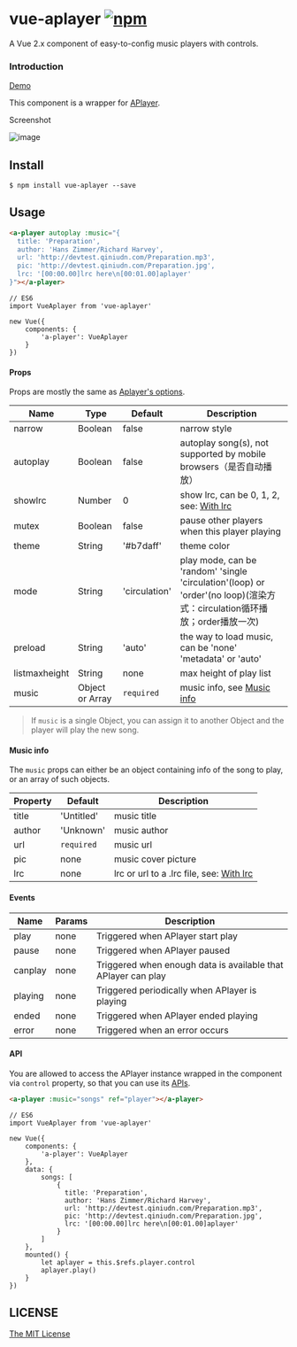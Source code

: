 # vue-aplayer [![npm](https://img.shields.io/npm/v/vue-aplayer.svg?style=flat-square)](https://www.npmjs.com/package/vue-aplayer)
A Vue 2.x component of easy-to-config music players with controls.

### Introduction

[Demo](https://sevenoutman.github.io/vue-aplayer/demo)

This component is a wrapper for [APlayer](https://github.com/DIYgod/APlayer).

Screenshot

![image](https://i.imgur.com/JDrJXCr.png)

## Install

```
$ npm install vue-aplayer --save
```

## Usage

```HTML
<a-player autoplay :music="{
  title: 'Preparation',
  author: 'Hans Zimmer/Richard Harvey',
  url: 'http://devtest.qiniudn.com/Preparation.mp3',
  pic: 'http://devtest.qiniudn.com/Preparation.jpg',
  lrc: '[00:00.00]lrc here\n[00:01.00]aplayer'
}"></a-player>
```

```JS
// ES6
import VueAplayer from 'vue-aplayer'

new Vue({
    components: {
        'a-player': VueAplayer
    }
})
```

#### Props

Props are mostly the same as [Aplayer's options](https://github.com/DIYgod/APlayer#options).

| Name | Type | Default | Description |
| ---- | ---- | ------- | ----------- |
| narrow | Boolean | false | narrow style |
| autoplay | Boolean | false | autoplay song(s), not supported by mobile browsers（是否自动播放） |
| showlrc | Number | 0 | show lrc, can be 0, 1, 2, see: [With lrc](https://github.com/DIYgod/APlayer#with-lrc) |
| mutex | Boolean | false | pause other players when this player playing |
| theme | String | '#b7daff' | theme color |
| mode | String | 'circulation' | play mode, can be 'random' 'single 'circulation'(loop) or 'order'(no loop)(渲染方式：circulation循环播放；order播放一次) |
| preload | String | 'auto' | the way to load music, can be 'none' 'metadata' or 'auto' |
| listmaxheight | String | none | max height of play list |
| music| Object or Array | `required` | music info, see [Music info](https://github.com/SevenOutman/vue-aplayer#music-info) |

> If `music` is a single Object, you can assign it to another Object and the player will play the new song.

#### Music info

The `music` props can either be an object containing info of the song to play, or an array of such objects.

| Property | Default | Description |
| -------- | ------- | ----------- |
| title | 'Untitled' | music title |
| author | 'Unknown' | music author |
| url | `required` | music url |
| pic | none | music cover picture |
| lrc | none | lrc or url to a .lrc file, see: [With lrc](https://github.com/DIYgod/APlayer#with-lrc) |

#### Events

| Name | Params | Description |
| ---- | ------ | ----------- |
| play | none | Triggered when APlayer start play |
| pause | none | Triggered when APlayer paused |
| canplay | none | Triggered when enough data is available that APlayer can play |
| playing | none | Triggered periodically when APlayer is playing |
| ended | none | Triggered when APlayer ended playing |
| error | none | Triggered when an error occurs |

#### API

You are allowed to access the APlayer instance wrapped in the component via `control` property, so that you can use its [APIs](https://github.com/DIYgod/APlayer#api).

```HTML
<a-player :music="songs" ref="player"></a-player>
```

```JS
// ES6
import VueAplayer from 'vue-aplayer'

new Vue({
    components: {
        'a-player': VueAplayer
    },
    data: {
        songs: [
            {
              title: 'Preparation',
              author: 'Hans Zimmer/Richard Harvey',
              url: 'http://devtest.qiniudn.com/Preparation.mp3',
              pic: 'http://devtest.qiniudn.com/Preparation.jpg',
              lrc: '[00:00.00]lrc here\n[00:01.00]aplayer'
            }
        ]
    },
    mounted() {
        let aplayer = this.$refs.player.control
        aplayer.play()
    }
})
```

## LICENSE

[The MIT License](https://github.com/SevenOutman/vue-aplayer/blob/master/LICENSE)
